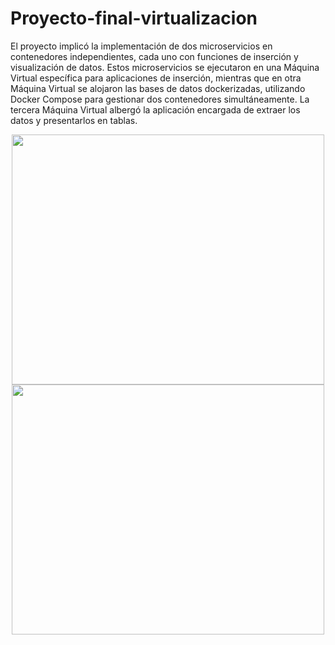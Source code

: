 # Proyecto-final-virtualizacion

El proyecto implicó la implementación de dos microservicios en contenedores independientes, cada uno con funciones de inserción y visualización de datos. Estos microservicios se ejecutaron en una Máquina Virtual específica para aplicaciones de inserción, mientras que en otra Máquina Virtual se alojaron las bases de datos dockerizadas, utilizando Docker Compose para gestionar dos contenedores simultáneamente. La tercera Máquina Virtual albergó la aplicación encargada de extraer los datos y presentarlos en tablas.

<div align="center">
<img  width="500" height="400" src="">
<img  width="500" height="400" src="">
</div>



